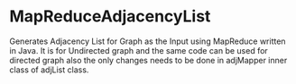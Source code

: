 # MapReduceAdjacencyList
Generates Adjacency List for Graph as the Input using MapReduce written in Java. It is for Undirected graph and the same code can be used for directed graph also the only changes needs to be done in adjMapper inner class of adjList class.
